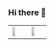 ### Hi there 👋

<!--
**paulovictorBraw/paulovictorBraw** is a ✨ _special_ ✨ repository because its `README.md` (this file) appears on your GitHub profile.

Here are some ideas to get you started:

- 🔭 I’m currently working on ...
- 🌱 I’m currently learning ...
- 👯 I’m looking to collaborate on ...
- 🤔 I’m looking for help with ...
- 💬 Ask me about ...
- 📫 How to reach me: ...
- 😄 Pronouns: ...
- ⚡ Fun fact: ...
-->

<table>
<tr>
     <td><img width="50%" align="left" src="https://github-readme-stats.vercel.app/api?username=paulovictorBraw&show_icons=true&theme=nightowl" /></td>
     <td><img width="50%" align="left" src="https://github-readme-stats.vercel.app/api/top-langs/?username=paulovictorBraw&show_icons=true&layout=compact&theme=nightowl" /></td>
  </tr>  
</table>
